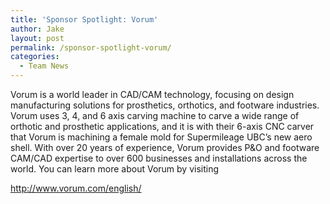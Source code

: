 ```yaml
---
title: 'Sponsor Spotlight: Vorum'
author: Jake
layout: post
permalink: /sponsor-spotlight-vorum/
categories:
  - Team News
---
```

Vorum is a world leader in CAD/CAM technology, focusing on design manufacturing solutions for prosthetics, orthotics, and footware industries. Vorum uses 3, 4, and 6 axis carving machine to carve a wide range of orthotic and prosthetic applications, and it is with their 6-axis CNC carver that Vorum is machining a female mold for Supermileage UBC&#8217;s new aero shell. With over 20 years of experience, Vorum provides P&O and footware CAM/CAD expertise to over 600 businesses and installations across the world. You can learn more about Vorum by visiting

<http://www.vorum.com/english/>